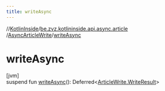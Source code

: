 ```yaml
---
title: writeAsync
---
```

//[KotlinInside](../../../index.html)/[be.zvz.kotlininside.api.async.article](../index.html)
/[AsyncArticleWrite](index.html)/[writeAsync](write-async.html)

# writeAsync

[jvm]\
suspend fun [writeAsync](write-async.html)():
Deferred<[ArticleWrite.WriteResult](../../be.zvz.kotlininside.api.article/-article-write/-write-result/index.html)>




